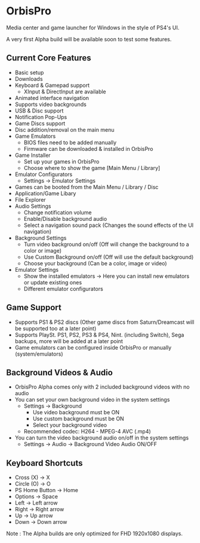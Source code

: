 # OrbisPro
Media center and game launcher for Windows in the style of PS4's UI.

A very first Alpha build will be available soon to test some features.

## Current Core Features
- Basic setup
- Downloads
- Keyboard & Gamepad support
  - XInput & DirectInput are available
- Animated interface navigation
- Supports video backgrounds
- USB & Disc support
- Notification Pop-Ups
- Game Discs support
- Disc addition/removal on the main menu
- Game Emulators
  - BIOS files need to be added manually
  - Firmware can be downloaded & installed in OrbisPro
- Game Installer
  - Set up your games in OrbisPro
  - Choose where to show the game [Main Menu / Library]
- Emulator Configurators
  - Settings -> Emulator Settings
- Games can be booted from the Main Menu / Library / Disc
- Application/Game Libary
- File Explorer
- Audio Settings
  - Change notification volume
  - Enable/Disable background audio
  - Select a navigation sound pack (Changes the sound effects of the UI navigation)
- Background Settings
  - Turn video background on/off (Off will change the background to a color or image)
  - Use Custom Background on/off (Off will use the default background)
  - Choose your background (Can be a color, image or video)
- Emulator Settings
  - Show the installed emulators -> Here you can install new emulators or update existing ones
  - Different emulator configurators

## Game Support
- Supports PS1 & PS2 discs (Other game discs from Saturn/Dreamcast will be supported too at a later point)
- Supports PlaySt. PS1, PS2, PS3 & PS4, Nint. (including Switch), Sega backups, more will be added at a later point
- Game emulators can be configured inside OrbisPro or manually (system/emulators)

## Background Videos & Audio
- OrbisPro Alpha comes only with 2 included background videos with no audio
- You can set your own background video in the system settings
  - Settings -> Background
    - Use video background must be ON
    - Use custom background must be ON
    - Select your background video
  - Recommended codec: H264 - MPEG-4 AVC (.mp4)
- You can turn the video background audio on/off in the system settings
  - Settings -> Audio -> Background Video Audio ON/OFF

## Keyboard Shortcuts
- Cross (X) -> X
- Circle (O) -> O
- PS Home Button -> Home
- Options -> Space
- Left -> Left arrow
- Right -> Right arrow
- Up -> Up arrow
- Down -> Down arrow

Note : The Alpha builds are only optimized for FHD 1920x1080 displays.
